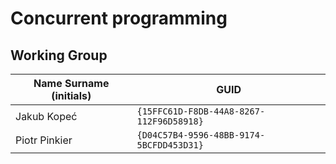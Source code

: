 # Concurrent programming

## Working Group

| Name Surname (initials) | GUID                                     |
| ----------------------- | ---------------------------------------- |
| Jakub Kopeć             | `{15FFC61D-F8DB-44A8-8267-112F96D58918}` |
| Piotr Pinkier           | `{D04C57B4-9596-48BB-9174-5BCFDD453D31}` |
